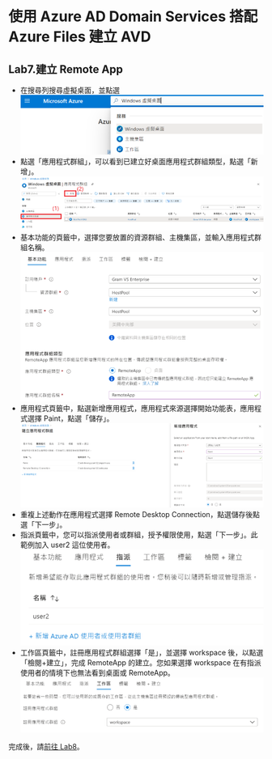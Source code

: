 # 使用 Azure AD Domain Services 搭配 Azure Files 建立 AVD

## Lab7.建立 Remote App

 - 在搜尋列搜尋虛擬桌面，並點選<br>
  ![GITHUB](https://github.com/BrianHsing/Azure-Virtual-Desktop/blob/master/Lab1/wvd1.png "wvd1")<br>
 - 點選「應用程式群組」，可以看到已建立好桌面應用程式群組類型，點選「新增」。<br>
  ![GITHUB](https://github.com/BrianHsing/Azure-Virtual-Desktop/blob/master/Lab1/remoteapp1.png "remoteapp1")<br>
 - 基本功能的頁籤中，選擇您要放置的資源群組、主機集區，並輸入應用程式群組名稱。<br>
  ![GITHUB](https://github.com/BrianHsing/Azure-Virtual-Desktop/blob/master/Lab1/remoteapp2.png "remoteapp2")<br>
 - 應用程式頁籤中，點選新增應用程式，應用程式來源選擇開始功能表，應用程式選擇 Paint，點選「儲存」。<br>
  ![GITHUB](https://github.com/BrianHsing/Azure-Virtual-Desktop/blob/master/Lab1/remoteapp3.png "remoteapp3")<br>
 - 重複上述動作在應用程式選擇 Remote Desktop Connection，點選儲存後點選「下一步」。<br>
 - 指派頁籤中，您可以指派使用者或群組，授予權限使用，點選「下一步」。此範例加入 user2 這位使用者。<br>
  ![GITHUB](https://github.com/BrianHsing/Azure-Virtual-Desktop/blob/master/Lab1/remoteapp4.png "remoteapp4")<br>
 - 工作區頁籤中，註冊應用程式群組選擇「是」，並選擇 workspace 後，以點選「檢閱+建立」，完成 RemoteApp 的建立。您如果選擇 workspace 在有指派使用者的情境下也無法看到桌面或 RemoteApp。<br>
  ![GITHUB](https://github.com/BrianHsing/Azure-Virtual-Desktop/blob/master/Lab1/remoteapp5.png "remoteapp6")<br>

 完成後，請[前往 Lab8](https://github.com/BrianHsing/Azure-Virtual-Desktop/blob/master/Lab8.md)。<br>
